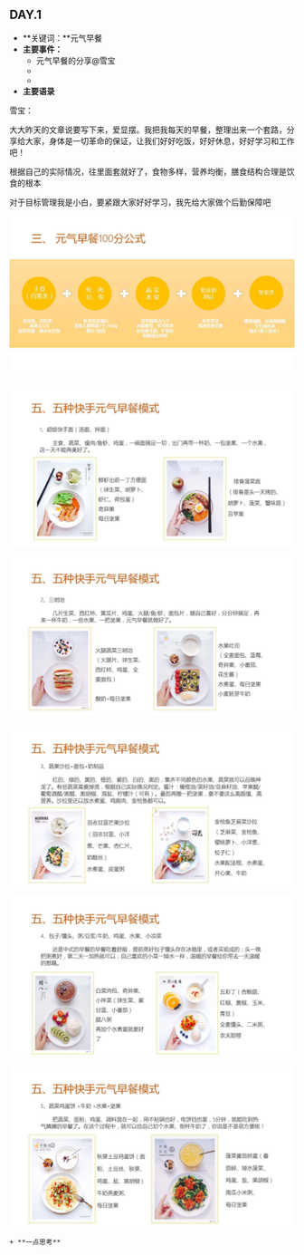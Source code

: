 ## DAY.1
+ **关键词：**元气早餐
+ **主要事件：**
    + 元气早餐的分享@雪宝
    + 
    + 
+ **主要语录**

雪宝：

大大昨天的文章说要写下来，爱显摆。我把我每天的早餐，整理出来一个套路，分享给大家，身体是一切革命的保证，让我们好好吃饭，好好休息，好好学习和工作吧！

根据自己的实际情况，往里面套就好了，食物多样，营养均衡，膳食结构合理是饮食的根本

对于目标管理我是小白，要紧跟大家好好学习，我先给大家做个后勤保障吧


![](./_image/99fbc23b551a5eb21e8d93e09ded373.jpg)

![](./_image/6a3068b512382384292ecbdfb4f9914.jpg)


![](./_image/555d8cabb92513f36a9690de8417a56.jpg)

![](./_image/2e254b5d12c8019b795b6c6a740c5e3.jpg)


![](./_image/00182525e6f3917a6d72ac69a583bb6.jpg)


![](./_image/2d2ee47a22662ec9b7d686c8ef7631e.jpg)





    + **一点思考**
